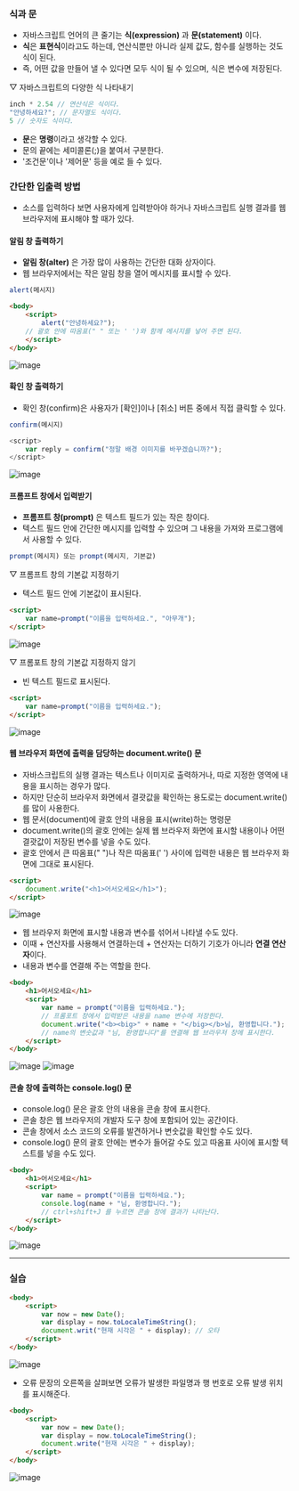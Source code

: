 ### 식과 문

- 자바스크립트 언어의 큰 줄기는 **식(expression)** 과 **문(statement)** 이다.
- **식**은 **표현식**이라고도 하는데, 연산식뿐만 아니라 실제 값도, 함수를 실행하는 것도 식이 된다.
- 즉, 어떤 값을 만들어 낼 수 있다면 모두 식이 될 수 있으며, 식은 변수에 저장된다.

▽ 자바스크립트의 다양한 식 나타내기
```js
inch * 2.54 // 연산식은 식이다.
"안녕하세요?"; // 문자열도 식이다.
5 // 숫자도 식이다.
```

- **문**은 **명령**이라고 생각할 수 있다.
- 문의 끝에는 세미콜론(;)을 붙여서 구분한다.
- '조건문'이나 '제어문' 등을 예로 들 수 있다.

### 간단한 입출력 방법

- 소스를 입력하다 보면 사용자에게 입력받아야 하거나 자바스크립트 실행 결과를 웹 브라우저에 표시해야 할 때가 있다.

#### 알림 창 출력하기

- **알림 창(alter)** 은 가장 많이 사용하는 간단한 대화 상자이다.
- 웹 브라우저에서는 작은 알림 창을 열어 메시지를 표시할 수 있다.

```js
alert(메시지)
```

```html
<body>
	<script>
		alert("안녕하세요?");
    // 괄호 안에 따옴표(" " 또는 ' ')와 함께 메시지를 넣어 주면 된다.
	</script>
</body>
```
![image](https://github.com/Seonghyun-Park/Web/assets/121333241/ac7ff0d1-554b-4bfb-8a58-4f3e4be54d39)

#### 확인 창 출력하기 

- 확인 창(confirm)은 사용자가 [확인]이나 [취소] 버튼 중에서 직접 클릭할 수 있다.

```js
confirm(메시지)
```

```js
<script>		
	var reply = confirm("정말 배경 이미지를 바꾸겠습니까?");
</script>
```
![image](https://github.com/Seonghyun-Park/Web/assets/121333241/5bde7492-0c75-4356-86d5-fc75110bdad7)

#### 프롬프트 창에서 입력받기

- **프롬프트 창(prompt)** 은 텍스트 필드가 있는 작은 창이다.
- 텍스트 필드 안에 간단한 메시지를 입력할 수 있으며 그 내용을 가져와 프로그램에서 사용할 수 있다.

```js
prompt(메시지) 또는 prompt(메시지, 기본값)
```

▽ 프롬프트 창의 기본값 지정하기
- 텍스트 필드 안에 기본값이 표시된다.
```html
<script>
	var name=prompt("이름을 입력하세요.", "아무개");
</script>
```
![image](https://github.com/Seonghyun-Park/Web/assets/121333241/7e16aba3-379f-4218-9da9-0b19f8ed25e3)

▽ 프롬포트 창의 기본값 지정하지 않기
- 빈 텍스트 필드로 표시된다.

```html
<script>
	var name=prompt("이름을 입력하세요.");
</script>
```
![image](https://github.com/Seonghyun-Park/Web/assets/121333241/a7d0d8c7-09ec-452e-bdc1-014e35889bfd)

#### 웹 브라우저 화면에 출력을 담당하는 document.write() 문

- 자바스크립트의 실행 결과는 텍스트나 이미지로 출력하거나, 따로 지정한 영역에 내용을 표시하는 경우가 많다. 
- 하지만 단순히 브라우저 화면에서 결괏값을 확인하는 용도로는 document.write()를 많이 사용한다.
- 웹 문서(document)에 괄호 안의 내용을 표시(write)하는 명령문
- document.write()의 괄호 안에는 실제 웹 브라우저 화면에 표시할 내용이나 어떤 결괏값이 저장된 변수를 넣을 수도 있다.
- 괄호 안에서 큰 따옴표(" ")나 작은 따옴표(' ') 사이에 입력한 내용은 웹 브라우저 화면에 그대로 표시된다.

```html
<script>
	document.write("<h1>어서오세요</h1>");
</script>
```
![image](https://github.com/Seonghyun-Park/Web/assets/121333241/a3f1c9a6-2194-4f94-a528-124d791bbb6f)

- 웹 브라우저 화면에 표시할 내용과 변수를 섞어서 나타낼 수도 있다.
- 이때 + 연산자를 사용해서 연결하는데 + 연산자는 더하기 기호가 아니라 **연결 연산자**이다.
- 내용과 변수를 연결해 주는 역할을 한다.

```html
<body>
	<h1>어서오세요</h1>
	<script>
		var name = prompt("이름을 입력하세요."); 
		// 프롬포트 창에서 입력받은 내용을 name 변수에 저장한다.
		document.write("<b><big>" + name + "</big></b>님, 환영합니다.");		
		// name의 변숫값과 "님, 환영합니다"를 연결해 웹 브라우저 창에 표시한다.
	</script>
</body>
```
![image](https://github.com/Seonghyun-Park/Web/assets/121333241/d3327a01-4b11-4861-bfd1-1d99a141d00b)
![image](https://github.com/Seonghyun-Park/Web/assets/121333241/13314019-b5a8-4769-a885-5f84a0895956)

#### 콘솔 창에 출력하는 console.log() 문

- console.log() 문은 괄호 안의 내용을 콘솔 창에 표시한다.
- 콘솔 창은 웹 브라우저의 개발자 도구 창에 포함되어 있는 공간이다.
- 콘솔 창에서 소스 코드의 오류를 발견하거나 변숫값을 확인할 수도 있다. 
- console.log() 문의 괄호 안에는 변수가 들어갈 수도 있고 따옴표 사이에 표시할 텍스트를 넣을 수도 있다.

```html
<body>
	<h1>어서오세요</h1>
	<script>
		var name = prompt("이름을 입력하세요.");
		console.log(name + "님, 환영합니다.");
		// ctrl+shift+J 를 누르면 콘솔 창에 결과가 나타난다.
	</script>
</body>
```
![image](https://github.com/Seonghyun-Park/Web/assets/121333241/70d790b1-0256-4556-a86a-336440ded91a)

---
### 실습

```html
<body>
	<script>
		var now = new Date();
		var display = now.toLocaleTimeString();
		document.writ("현재 시각은 " + display);	// 오타
	</script>
</body>
```
![image](https://github.com/Seonghyun-Park/Web/assets/121333241/cd66270f-4d0c-40f2-8a9c-37d6380bf16e)

- 오류 문장의 오른쪽을 살펴보면 오류가 발생한 파일명과 행 번호로 오류 발생 위치를 표시해준다.

```html
<body>
	<script>
		var now = new Date();
		var display = now.toLocaleTimeString();
		document.write("현재 시각은 " + display);	
	</script>
</body>
```
![image](https://github.com/Seonghyun-Park/Web/assets/121333241/0abaf3e4-5d1b-4e7e-91b3-4493f70b6f43)